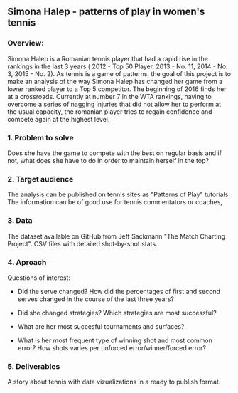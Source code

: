 ## **Simona Halep  - patterns of play in women's tennis**

 
### **Overview:** 

Simona Halep is a Romanian tennis player that had a rapid rise in the rankings in the last 3 years ( 2012 - Top 50 Player, 2013 - No. 11, 2014 - No. 3, 2015 - No. 2). As tennis is a game of patterns, the goal of this project is to make an analysis of the way Simona Halep has changed her game from a lower ranked player to a Top 5 competitor.
The beginning of 2016 finds her at a crossroads. Currently at number 7 in the WTA rankings, having to overcome a series of nagging injuries that did not allow her to perform at the usual capacity, the romanian player tries to regain confidence and compete again at the highest level.

### 1. Problem to solve

Does she have the game to compete with the best on regular basis and if not, what does she have to do in order to maintain herself in the top?

   
### 2. Target audience

The analysis can be published on tennis sites as "Patterns of Play" tutorials. The information can be of good use for tennis commentators or coaches,
    
### 3. Data

The dataset available on GitHub from Jeff Sackmann "The Match Charting Project". CSV files with detailed shot-by-shot stats.

### 4. Aproach

Questions of interest:
    
+ Did the serve changed? How did the percentages of first and second serves changed in the course of the last three years?
    
+ Did she changed strategies? Which strategies are most successful?
    
+ What are her most succesful tournaments and surfaces?
    
+ What is her most frequent type of winning shot and most common error? How shots varies per unforced error/winner/forced error?

### 5. Deliverables

A story about tennis with data vizualizations in a ready to publish format.
